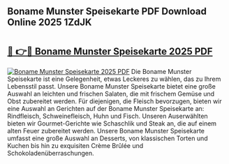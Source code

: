 ## Boname Munster Speisekarte PDF Download Online 2025 1ZdJK

# <h2><a href="http://gcdpygn.nevu.top/?p=Boname+Munster+Speisekarte">🔗 👉🔴 Boname Munster Speisekarte 2025 PDF</a></h2>

[![Boname Munster Speisekarte 2025 PDF](https://i.imgur.com/dBaPXMq.png)](http://gcdpygn.nevu.top/?p=Boname+Munster+Speisekarte)
Die Boname Munster Speisekarte ist eine Gelegenheit, etwas Leckeres zu wählen, das zu Ihrem Lebensstil passt. Unsere Boname Munster Speisekarte bietet eine große Auswahl an leichten und frischen Salaten, die mit frischem Gemüse und Obst zubereitet werden. Für diejenigen, die Fleisch bevorzugen, bieten wir eine Auswahl an Gerichten auf der Boname Munster Speisekarte an: Rindfleisch, Schweinefleisch, Huhn und Fisch. Unseren Auserwählten bieten wir Gourmet-Gerichte wie Schaschlik und Steak an, die auf einem alten Feuer zubereitet werden. Unsere Boname Munster Speisekarte umfasst eine große Auswahl an Desserts, von klassischen Torten und Kuchen bis hin zu exquisiten Crème Brûlée und Schokoladenüberraschungen.
